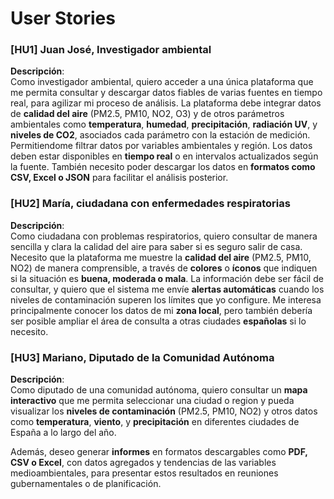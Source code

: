 # User Stories


### [HU1] Juan José, Investigador ambiental

**Descripción**:  
Como investigador ambiental, quiero acceder a una única plataforma que me permita consultar y descargar datos fiables de varias fuentes en tiempo real, para agilizar mi proceso de análisis.
La plataforma debe integrar datos de **calidad del aire** (PM2.5, PM10, NO2, O3) y de otros parámetros ambientales como **temperatura**, **humedad**, **precipitación**, **radiación UV**, y **niveles de CO2**, asociados cada parámetro con la estación de medición. Permitiendome filtrar datos por variables ambientales y región.
Los datos deben estar disponibles en **tiempo real** o en intervalos actualizados según la fuente. También necesito poder descargar los datos en **formatos como CSV, Excel o JSON** para facilitar el análisis posterior. 

### [HU2] María, ciudadana con enfermedades respiratorias

**Descripción**:  
Como ciudadana con problemas respiratorios, quiero consultar de manera sencilla y clara la calidad del aire para saber si es seguro salir de casa. Necesito que la plataforma me muestre la **calidad del aire** (PM2.5, PM10, NO2) de manera comprensible, a través de **colores** o **íconos** que indiquen si la situación es **buena, moderada o mala**. 
La información debe ser fácil de consultar, y quiero que el sistema me envíe **alertas automáticas** cuando los niveles de contaminación superen los límites que yo configure. Me interesa principalmente conocer los datos de mi **zona local**, pero también debería ser posible ampliar el área de consulta a otras ciudades **españolas** si lo necesito.


### [HU3] Mariano, Diputado de la Comunidad Autónoma

**Descripción**:  
Como diputado de una comunidad autónoma, quiero consultar un **mapa interactivo** que me permita seleccionar una ciudad o region y pueda visualizar los **niveles de contaminación** (PM2.5, PM10, NO2) y otros datos como **temperatura**, **viento**, y **precipitación** en diferentes ciudades de España a lo largo del año.

Además, deseo generar **informes** en formatos descargables como **PDF, CSV o Excel**, con datos agregados y tendencias de las variables medioambientales, para presentar estos resultados en reuniones gubernamentales o de planificación.

